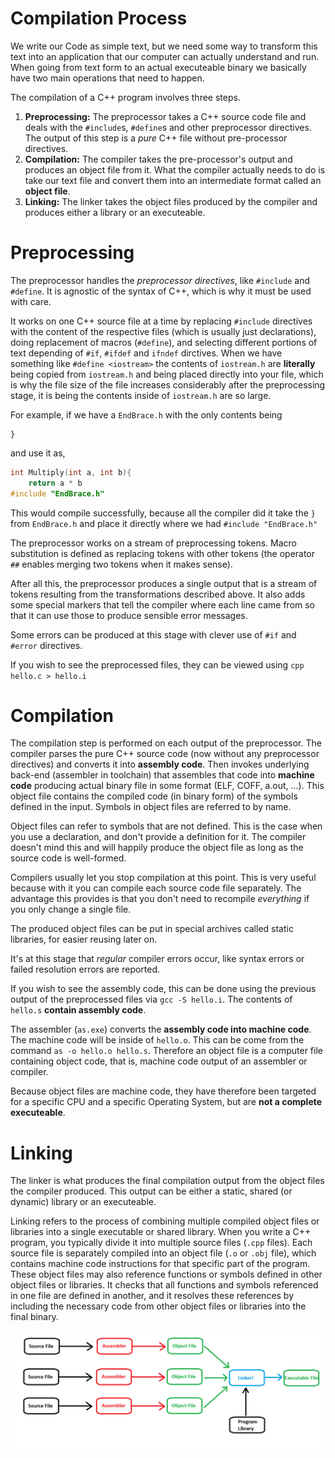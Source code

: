 # Compilation Process

We write our Code as simple text, but we need some way to transform this text into an application that our computer can actually understand and run. When going from text form to an actual executeable binary we basically have two main operations that need to happen. 

The compilation of a C++ program involves three steps.

1. **Preprocessing:** The preprocessor takes a C++ source code file and deals with the `#include`s, `#define`s and other preprocessor directives. The output of this step is a *pure* C++ file without pre-processor directives.
2. **Compilation:** The compiler takes the pre-processor's output and produces an object file from it. What the compiler actually needs to do is take our text file and convert them into an intermediate format called an **object file**.
3. **Linking:** The linker takes the object files produced by the compiler and produces either a library or an executeable.

# Preprocessing

The preprocessor handles the *preprocessor directives*, like `#include` and `#define`. It is agnostic of the syntax of C++, which is why it must be used with care.

It works on one C++ source file at a time by replacing `#include` directives with the content of the respective files (which is usually just declarations), doing replacement of macros (`#define`), and selecting different portions of text depending of `#if`, `#ifdef` and `ifndef` dirctives. When we have something like `#define <iostream>` the contents of `iostream.h` are **literally** being copied from `iostream.h` and being placed directly into your file, which is why the file size of the file increases considerably after the preprocessing stage, it is being the contents inside of `iostream.h` are so large.

For example, if we have a `EndBrace.h` with the only contents being
```
}
```
and use it as,

```C++
int Multiply(int a, int b){
    return a * b
#include "EndBrace.h"
```
This would compile successfully, because all the compiler did it take the `}` from `EndBrace.h` and place it directly where we had `#include "EndBrace.h"`

The preprocessor works on a stream of preprocessing tokens. Macro substitution is defined as replacing tokens with other tokens (the operator `##` enables merging two tokens when it makes sense).

After all this, the preprocessor produces a single output that is a stream of tokens resulting from the transformations described above. It also adds some special markers that tell the compiler where each line came from so that it can use those to produce sensible error messages.

Some errors can be produced at this stage with clever use of `#if` and `#error` directives.

If you wish to see the preprocessed files, they can be viewed using `cpp hello.c > hello.i`

# Compilation

The compilation step is performed on each output of the preprocessor. The compiler parses the pure C++ source code (now without any preprocessor directives) and converts it into **assembly code**. Then invokes underlying back-end (assembler in toolchain) that assembles that code into **machine code** producing actual binary file in some format (ELF, COFF, a.out, ...). This object file contains the compiled code (in binary form) of the symbols defined in the input. Symbols in object files are referred to by name.

Object files can refer to symbols that are not defined. This is the case when you use a declaration, and don't provide a definition for it. The compiler doesn't mind this and will happily produce the object file as long as the source code is well-formed.

Compilers usually let you stop compilation at this point. This is very useful because with it you can compile each source code file separately. The advantage this provides is that you don't need to recompile *everything* if you only change a single file.

The produced object files can be put in special archives called static libraries, for easier reusing later on.

It's at this stage that *regular* compiler errors occur, like syntax errors or failed resolution errors are reported.

If you wish to see the assembly code, this can be done using the previous output of the preprocessed files via `gcc -S hello.i`. The contents of `hello.s` **contain assembly code**.

The assembler (`as.exe`) converts the **assembly code into machine code**. The machine code will be inside of `hello.o`. This can be come from the command `as -o hello.o hello.s`. Therefore an object file is a computer file containing object code, that is, machine code output of an assembler or compiler.

Because object files are machine code, they have therefore been targeted for a specific CPU and a specific Operating System, but are **not a complete executeable**.

# Linking

The linker is what produces the final compilation output from the object files the compiler produced. This output can be either a static, shared (or dynamic) library or an executeable.

Linking refers to the process of combining multiple compiled object files or libraries into a single executable or shared library. When you write a C++ program, you typically divide it into multiple source files (`.cpp` files). Each source file is separately compiled into an object file (`.o` or `.obj` file), which contains machine code instructions for that specific part of the program. These object files may also reference functions or symbols defined in other object files or libraries. It checks that all functions and symbols referenced in one file are defined in another, and it resolves these references by including the necessary code from other object files or libraries into the final binary.

![](./images/linking.png)